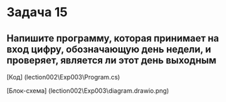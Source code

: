 # Задача 15

## Напишите программу, которая принимает на вход цифру, обозначающую день недели, и проверяет, является ли этот день выходным

[Код] (lection002\Exp003\Program.cs)

[Блок-схема] (lection002\Exp003\diagram.drawio.png)
